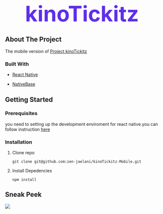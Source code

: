 <div style="color:#5F2EEA;font-size:70px;font-weight:bold;text-align:center"> kinoTickitz</div>

## About The Project

The mobile version of [Project kinoTickitz](https://github.com/zen-jaelani/kinoTickitz)

### Built With

- [React Native](https://reactnative.dev/)

- [NativeBase](https://nativebase.io/)

## Getting Started

### Prerequisites

you need to setting up the development enviroment for react native.you can follow instruction [here](https://reactnative.dev/docs/environment-setup)

### Installation

1. Clone repo

   ```git
   git clone git@github.com:zen-jaelani/kinoTickitz-Mobile.git
   ```

2. Install Depedencies

   ```
   npm install
   ```

## Sneak Peek

![](https://i.imgur.com/wIENOWr.png)
